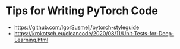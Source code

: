 # Tips for Writing PyTorch Code

* https://github.com/IgorSusmelj/pytorch-styleguide
* https://krokotsch.eu/cleancode/2020/08/11/Unit-Tests-for-Deep-Learning.html